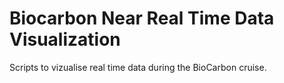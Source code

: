 # Biocarbon Near Real Time Data Visualization
Scripts to vizualise real time data during the BioCarbon cruise.
